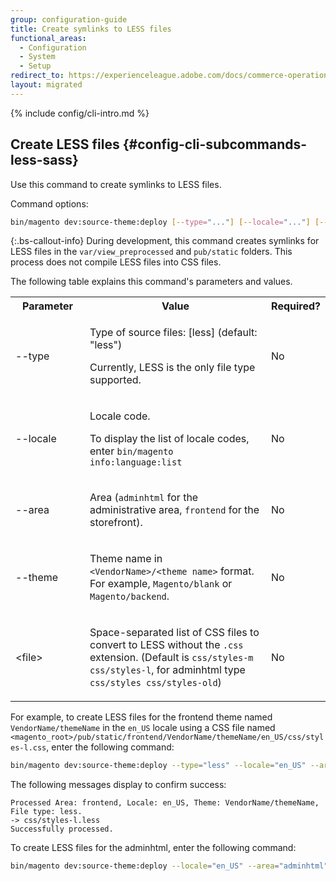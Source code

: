 ```yaml
---
group: configuration-guide
title: Create symlinks to LESS files
functional_areas:
  - Configuration
  - System
  - Setup
redirect_to: https://experienceleague.adobe.com/docs/commerce-operations/configuration-guide/cli/create-symlinks.html
layout: migrated
---
```


{% include config/cli-intro.md %}

## Create LESS files {#config-cli-subcommands-less-sass}

Use this command to create symlinks to LESS files.

Command options:

```bash
bin/magento dev:source-theme:deploy [--type="..."] [--locale="..."] [--area="..."] [--theme="..."] [file1] ... [fileN]
```

{:.bs-callout-info}
During development, this command creates symlinks for LESS files in the `var/view_preprocessed` and `pub/static` folders. This process does not compile LESS files into CSS files.

The following table explains this command's parameters and values.

<table>
   <col width="25%" />
   <col width="65%" />
   <col width="10%" />
   <tbody>
   <tr>
      <th>Parameter</th>
      <th>Value</th>
      <th>Required?</th>
   </tr>
   <tr>
      <td><p>--type</p></td>
      <td><p>Type of source files: [less] (default: "less")</p>
         <p>Currently, LESS is the only file type supported.</p></td>
      <td><p>No</p></td>
   </tr>
   <tr>
      <td><p>--locale</p></td>
      <td><p>Locale code.</p>
         <p>To display the list of locale codes, enter <code>bin/magento info:language:list</code></p></td>
      <td><p>No</p></td>
   </tr>
   <tr>
      <td><p>--area</p></td>
      <td><p>Area (<code>adminhtml</code> for the administrative area, <code>frontend</code> for the storefront).</p></td>
      <td><p>No</p></td>
   </tr>
   <tr>
      <td><p>--theme</p></td>
      <td><p>Theme name in <code>&lt;VendorName>/&lt;theme name></code> format. For example, <code>Magento/blank</code> or <code>Magento/backend</code>.</p></td>
      <td><p>No</p></td>
   </tr>
   <tr>
      <td><p>&lt;file></p></td>
      <td><p>Space-separated list of CSS files to convert to LESS without the <code>.css</code> extension. (Default is <code>css/styles-m css/styles-l</code>, for adminhtml type <code>css/styles css/styles-old</code>)</p></td>
      <td><p>No</p></td>
   </tr>
   </tbody>
</table>

For example, to create LESS files for the frontend theme named `VendorName/themeName` in the `en_US` locale using a CSS file named `<magento_root>/pub/static/frontend/VendorName/themeName/en_US/css/styles-l.css`, enter the following command:

```bash
bin/magento dev:source-theme:deploy --type="less" --locale="en_US" --area="frontend" --theme="VendorName/themeName" css/styles-l
```

The following messages display to confirm success:

```terminal
Processed Area: frontend, Locale: en_US, Theme: VendorName/themeName, File type: less.
-> css/styles-l.less
Successfully processed.
```

To create LESS files for the adminhtml, enter the following command:

```bash
bin/magento dev:source-theme:deploy --locale="en_US" --area="adminhtml" --theme="Magento/backend" css/styles css/styles-old
```
